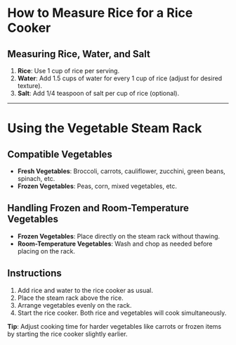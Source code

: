 # How to Measure Rice for a Rice Cooker

## Measuring Rice, Water, and Salt
1. **Rice**: Use 1 cup of rice per serving.
2. **Water**: Add 1.5 cups of water for every 1 cup of rice (adjust for desired texture).
3. **Salt**: Add 1/4 teaspoon of salt per cup of rice (optional).

---

# Using the Vegetable Steam Rack

## Compatible Vegetables
- **Fresh Vegetables**: Broccoli, carrots, cauliflower, zucchini, green beans, spinach, etc.
- **Frozen Vegetables**: Peas, corn, mixed vegetables, etc.

## Handling Frozen and Room-Temperature Vegetables
- **Frozen Vegetables**: Place directly on the steam rack without thawing.
- **Room-Temperature Vegetables**: Wash and chop as needed before placing on the rack.

## Instructions
1. Add rice and water to the rice cooker as usual.
2. Place the steam rack above the rice.
3. Arrange vegetables evenly on the rack.
4. Start the rice cooker. Both rice and vegetables will cook simultaneously.

**Tip**: Adjust cooking time for harder vegetables like carrots or frozen items by starting the rice cooker slightly earlier.